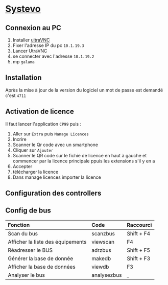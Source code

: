 # [Systevo](readme.md)

## Connexion au PC

1. Installer [ultraVNC](https://forum.uvnc.com/viewtopic.php?t=37976)
2. Fixer l'adresse IP du pc ``10.1.19.3``
3. Lancer UtraVNC
4. se connecter avec l'adresse ``10.1.19.2``
5. mp `galama`

## Installation

Après la mise à jour de la version du logiciel un mot de passe est demandé c'est `4711`

## Activation de licence

Il faut lancer l'application ``CP99`` puis :

1. Aller sur ``Extra`` puis ``Manage Licences``
2. Incrire
3. Scanner le Qr code avec un smartphone
4. Cliquer sur ``Ajouter``
5. Scanner le QR code sur le fichie de licence en haut à gauche et commencer par la licence principale ppuis les extensions s'il y en a
6. Accepter
7. télécharger la licence
8. Dans manage licences importer la licence

## Configuration des controllers

## Config de bus

| Fonction | Code | Raccourci |
| :-- | :-- | :-- |
| Scan du bus | scanzbus | Shift + F4 |
| Afficher la liste des équipements | viewscan | F4 |
| Réadresser le BUS | adrzbus | Shift + F5 |
| Générer la base de donnée | makedb | Shift + F3 |
| Afficher la base de données  | viewdb | F3 |
| Analyser le bus | analysezbus | _ |
